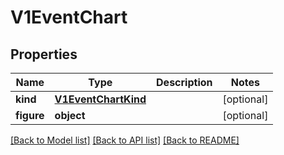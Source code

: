 # V1EventChart


## Properties
Name | Type | Description | Notes
------------ | ------------- | ------------- | -------------
**kind** | [**V1EventChartKind**](V1EventChartKind.md) |  | [optional] 
**figure** | **object** |  | [optional] 

[[Back to Model list]](../README.md#documentation-for-models) [[Back to API list]](../README.md#documentation-for-api-endpoints) [[Back to README]](../README.md)


